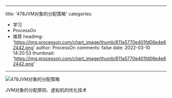 
---
title: '478JVM对象的分配策略'
categories: 
 - 学习
 - ProcessOn
 - 推荐
headimg: 'https://img.processon.com/chart_image/thumb/611a5770e401fd06e4e62442.png'
author: ProcessOn
comments: false
date: 2022-03-10 14:20:53
thumbnail: 'https://img.processon.com/chart_image/thumb/611a5770e401fd06e4e62442.png'
---

<div>   
<img class="thumb" alt="478JVM对象的分配策略" src="https://img.processon.com/chart_image/thumb/611a5770e401fd06e4e62442.png" referrerpolicy="no-referrer">
<p>JVM对象的分配原则、虚拟机的优化技术</p>  
</div>
            